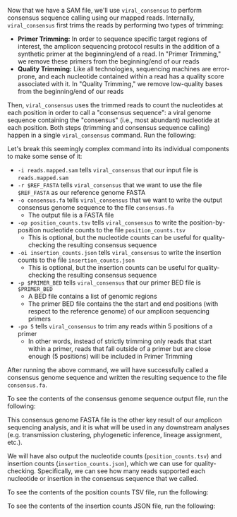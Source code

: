 <script>
import Link from "components/Link.svelte";
import Execute from "components/Execute.svelte";
</script>

Now that we have a SAM file, we'll use `viral_consensus` to perform consensus sequence calling using our mapped reads. Internally, `viral_consensus` first trims the reads by performing two types of trimming:

- **Primer Trimming:** In order to sequence specific target regions of interest, the amplicon sequencing protocol results in the addition of a <Link href="https://en.wikipedia.org/wiki/Primer_(molecular_biology)#Uses_of_synthetic_primers">synthetic primer</Link> at the beginning/end of a read. In "Primer Trimming," we remove these primers from the beginning/end of our reads
- **Quality Trimming:** Like all technologies, sequencing machines are error-prone, and each nucleotide contained within a read has a <Link href="https://en.wikipedia.org/wiki/FASTQ_format#Quality">quality score</Link> associated with it. In "Quality Trimming," we remove low-quality bases from the beginning/end of our reads

Then, `viral_consensus` uses the trimmed reads to count the nucleotides at each position in order to call a "consensus sequence": a viral genome sequence containing the "consensus" (i.e., most abundant) nucleotide at each position. Both steps (trimming and consensus sequence calling) happen in a single `viral_consensus` command. Run the following:

<Execute command="viral_consensus -i reads.mapped.sam \ -r $REF_FASTA \ -o consensus.fa \ -op position_counts.tsv \ -oi insertion_counts.json \ -p $PRIMER_BED \ -po 5" />

Let's break this seemingly complex command into its individual components to make some sense of it:

- `-i reads.mapped.sam` tells `viral_consensus` that our input file is `reads.mapped.sam`
- `-r $REF_FASTA` tells `viral_consensus` that we want to use the file `$REF_FASTA` as our reference genome FASTA
- `-o consensus.fa` tells `viral_consensus` that we want to write the output consensus genome sequence to the file `consensus.fa`
  - The output file is a FASTA file
- `-op position_counts.tsv` tells `viral_consensus` to write the position-by-position nucleotide counts to the file `position_counts.tsv`
  - This is optional, but the nucleotide counts can be useful for quality-checking the resulting consensus sequence
- `-oi insertion_counts.json` tells `viral_consensus` to write the insertion counts to the file `insertion_counts.json`
  - This is optional, but the insertion counts can be useful for quality-checking the resulting consensus sequence
- `-p $PRIMER_BED` tells `viral_consensus` that our primer BED file is `$PRIMER_BED`
  - A <Link href="https://en.wikipedia.org/wiki/BED_(file_format)">BED file</Link> contains a list of genomic regions
  - The primer BED file contains the the start and end positions (with respect to the reference genome) of our amplicon sequencing primers
- `-po 5` tells `viral_consensus` to trim any reads within 5 positions of a primer
  - In other words, instead of strictly trimming only reads that start within a primer, reads that fall outside of a primer but are close enough (5 positions) will be included in Primer Trimming

After running the above command, we will have successfully called a consensus genome sequence and written the resulting sequence to the file `consensus.fa`.

To see the contents of the consensus genome sequence output file, run the following:

<Execute command="cat consensus.fa" />

This consensus genome FASTA file is the other key result of our amplicon sequencing analysis, and it is what will be used in any downstream analyses (e.g. transmission clustering, phylogenetic inference, lineage assignment, etc.).

We will have also output the nucleotide counts (`position_counts.tsv`) and insertion counts (`insertion_counts.json`), which we can use for quality-checking. Specifically, we can see how many reads supported each nucleotide or insertion in the consensus sequence that we called.

To see the contents of the position counts TSV file, run the following:

<Execute command="head -5 position_counts.tsv" />

To see the contents of the insertion counts JSON file, run the following:

<Execute command="cat insertion_counts.json" />
